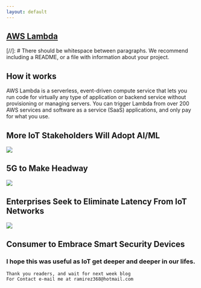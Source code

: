 ```yaml
---
layout: default
---
```



## [AWS Lambda](https://www.youtube.com/watch?v=97q30JjEq9Y)

[//]: #  There should be whitespace between paragraphs. We recommend including a README, or a file with information about your project.

## How it works
AWS Lambda is a serverless, event-driven compute service that lets you run code for virtually any type of application or backend service without provisioning or managing servers. You can trigger Lambda from over 200 AWS services and software as a service (SaaS) applications, and only pay for what you use.


## More IoT Stakeholders Will Adopt AI/ML 


![](https://www.clariontech.com/hubfs/BlogImage-78.png) 

## 5G to Make Headway



![ ](https://www.ursalink.com/en/wp-content/uploads/2019/10/5G-IoT.png)

## Enterprises Seek to Eliminate Latency From IoT Networks


![ ](https://dl.cdn-anritsu.com/images/tm/solutions/mt1000a-05/mt1000a-5g-ecpri-01e.jpg?la=en-us) 

## Consumer to Embrace Smart Security Devices



### I hope this was useful as IoT get deeper and deeper in our lifes.


```
Thank you readers, and wait for next week blog
For Contact e-mail me at ramirez368@hotmail.com

```
